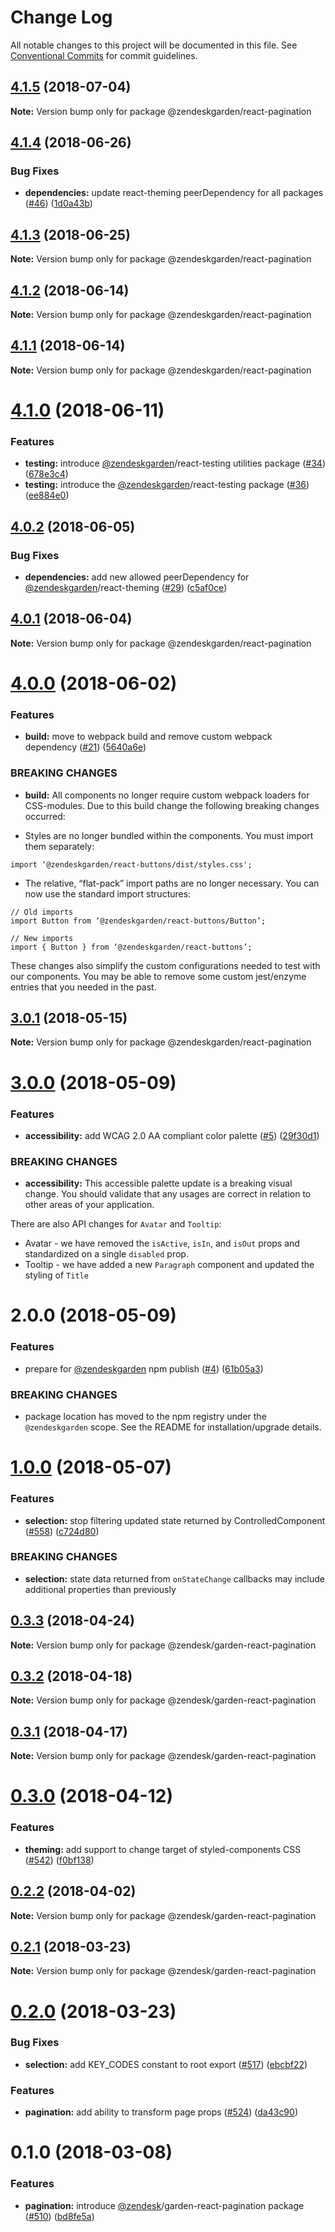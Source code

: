 # Change Log

All notable changes to this project will be documented in this file.
See [Conventional Commits](https://conventionalcommits.org) for commit guidelines.

<a name="4.1.5"></a>
## [4.1.5](https://github.com/zendeskgarden/react-components/compare/@zendeskgarden/react-pagination@4.1.4...@zendeskgarden/react-pagination@4.1.5) (2018-07-04)




**Note:** Version bump only for package @zendeskgarden/react-pagination

<a name="4.1.4"></a>
## [4.1.4](https://github.com/zendeskgarden/react-components/compare/@zendeskgarden/react-pagination@4.1.3...@zendeskgarden/react-pagination@4.1.4) (2018-06-26)


### Bug Fixes

* **dependencies:** update react-theming peerDependency for all packages ([#46](https://github.com/zendeskgarden/react-components/issues/46)) ([1d0a43b](https://github.com/zendeskgarden/react-components/commit/1d0a43b))




<a name="4.1.3"></a>
## [4.1.3](https://github.com/zendeskgarden/react-components/compare/@zendeskgarden/react-pagination@4.1.2...@zendeskgarden/react-pagination@4.1.3) (2018-06-25)




**Note:** Version bump only for package @zendeskgarden/react-pagination

<a name="4.1.2"></a>
## [4.1.2](https://github.com/zendeskgarden/react-components/compare/@zendeskgarden/react-pagination@4.1.1...@zendeskgarden/react-pagination@4.1.2) (2018-06-14)




**Note:** Version bump only for package @zendeskgarden/react-pagination

<a name="4.1.1"></a>
## [4.1.1](https://github.com/zendeskgarden/react-components/compare/@zendeskgarden/react-pagination@4.1.0...@zendeskgarden/react-pagination@4.1.1) (2018-06-14)




**Note:** Version bump only for package @zendeskgarden/react-pagination

<a name="4.1.0"></a>
# [4.1.0](https://github.com/zendeskgarden/react-components/compare/@zendeskgarden/react-pagination@4.0.2...@zendeskgarden/react-pagination@4.1.0) (2018-06-11)


### Features

* **testing:** introduce [@zendeskgarden](https://github.com/zendeskgarden)/react-testing utilities package ([#34](https://github.com/zendeskgarden/react-components/issues/34)) ([678e3c4](https://github.com/zendeskgarden/react-components/commit/678e3c4))
* **testing:** introduce the [@zendeskgarden](https://github.com/zendeskgarden)/react-testing package ([#36](https://github.com/zendeskgarden/react-components/issues/36)) ([ee884e0](https://github.com/zendeskgarden/react-components/commit/ee884e0))




<a name="4.0.2"></a>
## [4.0.2](https://github.com/zendeskgarden/react-components/compare/@zendeskgarden/react-pagination@4.0.1...@zendeskgarden/react-pagination@4.0.2) (2018-06-05)


### Bug Fixes

* **dependencies:** add new allowed peerDependency for [@zendeskgarden](https://github.com/zendeskgarden)/react-theming ([#29](https://github.com/zendeskgarden/react-components/issues/29)) ([c5af0ce](https://github.com/zendeskgarden/react-components/commit/c5af0ce))




<a name="4.0.1"></a>
## [4.0.1](https://github.com/zendeskgarden/react-components/compare/@zendeskgarden/react-pagination@4.0.0...@zendeskgarden/react-pagination@4.0.1) (2018-06-04)




**Note:** Version bump only for package @zendeskgarden/react-pagination

<a name="4.0.0"></a>
# [4.0.0](https://github.com/zendeskgarden/react-components/compare/@zendeskgarden/react-pagination@3.0.1...@zendeskgarden/react-pagination@4.0.0) (2018-06-02)


### Features

* **build:** move to webpack build and remove custom webpack dependency ([#21](https://github.com/zendeskgarden/react-components/issues/21)) ([5640a6e](https://github.com/zendeskgarden/react-components/commit/5640a6e))


### BREAKING CHANGES

* **build:** All components no longer require custom webpack loaders for CSS-modules. Due to this build change the following breaking changes occurred:

* Styles are no longer bundled within the components. You must import them separately:

```
import ‘@zendeskgarden/react-buttons/dist/styles.css';
```

* The relative, “flat-pack” import paths are no longer necessary. You can now use the standard import structures:

```
// Old imports
import Button from ‘@zendeskgarden/react-buttons/Button’;

// New imports
import { Button } from ‘@zendeskgarden/react-buttons’;
```

These changes also simplify the custom configurations needed to test with our components. You may be able to remove some custom jest/enzyme entries that you needed in the past.




<a name="3.0.1"></a>
## [3.0.1](https://github.com/zendeskgarden/react-components/compare/@zendeskgarden/react-pagination@3.0.0...@zendeskgarden/react-pagination@3.0.1) (2018-05-15)




**Note:** Version bump only for package @zendeskgarden/react-pagination

<a name="3.0.0"></a>
# [3.0.0](https://github.com/zendeskgarden/react-components/compare/@zendeskgarden/react-pagination@2.0.0...@zendeskgarden/react-pagination@3.0.0) (2018-05-09)


### Features

* **accessibility:** add WCAG 2.0 AA compliant color palette  ([#5](https://github.com/zendeskgarden/react-components/issues/5)) ([29f30d1](https://github.com/zendeskgarden/react-components/commit/29f30d1))


### BREAKING CHANGES

* **accessibility:** This accessible palette update is a breaking visual change. You should validate that any usages are correct in relation to other areas of your application. 

There are also API changes for `Avatar` and `Tooltip`:
* Avatar - we have removed the `isActive`, `isIn`, and `isOut` props and standardized on a single `disabled` prop.
* Tooltip - we have added a new `Paragraph` component and updated the styling of `Title`




<a name="2.0.0"></a>
# 2.0.0 (2018-05-09)


### Features

* prepare for [@zendeskgarden](https://github.com/zendeskgarden) npm publish ([#4](https://github.com/zendeskgarden/react-components/issues/4)) ([61b05a3](https://github.com/zendeskgarden/react-components/commit/61b05a3))


### BREAKING CHANGES

* package location has moved to the npm registry under the `@zendeskgarden` scope. See the README for installation/upgrade details.




<a name="1.0.0"></a>
# [1.0.0](https://github.com/zendeskgarden/react-components/compare/@zendesk/garden-react-pagination@0.3.3...@zendesk/garden-react-pagination@1.0.0) (2018-05-07)


### Features

* **selection:** stop filtering updated state returned by ControlledComponent ([#558](https://github.com/zendeskgarden/react-components/issues/558)) ([c724d80](https://github.com/zendeskgarden/react-components/commit/c724d80))


### BREAKING CHANGES

* **selection:** state data returned from `onStateChange` callbacks may include additional properties than previously




<a name="0.3.3"></a>
## [0.3.3](https://github.com/zendeskgarden/react-components/compare/@zendesk/garden-react-pagination@0.3.2...@zendesk/garden-react-pagination@0.3.3) (2018-04-24)




**Note:** Version bump only for package @zendesk/garden-react-pagination

<a name="0.3.2"></a>
## [0.3.2](https://github.com/zendeskgarden/react-components/compare/@zendesk/garden-react-pagination@0.3.1...@zendesk/garden-react-pagination@0.3.2) (2018-04-18)




**Note:** Version bump only for package @zendesk/garden-react-pagination

<a name="0.3.1"></a>
## [0.3.1](https://github.com/zendeskgarden/react-components/compare/@zendesk/garden-react-pagination@0.3.0...@zendesk/garden-react-pagination@0.3.1) (2018-04-17)




**Note:** Version bump only for package @zendesk/garden-react-pagination

<a name="0.3.0"></a>
# [0.3.0](https://github.com/zendeskgarden/react-components/compare/@zendesk/garden-react-pagination@0.2.2...@zendesk/garden-react-pagination@0.3.0) (2018-04-12)


### Features

* **theming:** add support to change target of styled-components CSS ([#542](https://github.com/zendeskgarden/react-components/issues/542)) ([f0bf138](https://github.com/zendeskgarden/react-components/commit/f0bf138))




<a name="0.2.2"></a>
## [0.2.2](https://github.com/zendeskgarden/react-components/compare/@zendesk/garden-react-pagination@0.2.1...@zendesk/garden-react-pagination@0.2.2) (2018-04-02)




**Note:** Version bump only for package @zendesk/garden-react-pagination

<a name="0.2.1"></a>
## [0.2.1](https://github.com/zendeskgarden/react-components/compare/@zendesk/garden-react-pagination@0.2.0...@zendesk/garden-react-pagination@0.2.1) (2018-03-23)




**Note:** Version bump only for package @zendesk/garden-react-pagination

<a name="0.2.0"></a>
# [0.2.0](https://github.com/zendeskgarden/react-components/compare/@zendesk/garden-react-pagination@0.1.0...@zendesk/garden-react-pagination@0.2.0) (2018-03-23)


### Bug Fixes

* **selection:** add KEY_CODES constant to root export ([#517](https://github.com/zendeskgarden/react-components/issues/517)) ([ebcbf22](https://github.com/zendeskgarden/react-components/commit/ebcbf22))


### Features

* **pagination:** add ability to transform page props ([#524](https://github.com/zendeskgarden/react-components/issues/524)) ([da43c90](https://github.com/zendeskgarden/react-components/commit/da43c90))




<a name="0.1.0"></a>
# 0.1.0 (2018-03-08)


### Features

* **pagination:** introduce [@zendesk](https://github.com/zendesk)/garden-react-pagination package ([#510](https://github.com/zendeskgarden/react-components/issues/510)) ([bd8fe5a](https://github.com/zendeskgarden/react-components/commit/bd8fe5a))
